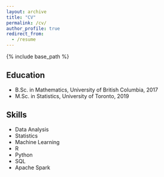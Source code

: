 ```yaml
---
layout: archive
title: "CV"
permalink: /cv/
author_profile: true
redirect_from:
  - /resume
---
```


{% include base_path %}

## Education
* B.Sc. in Mathematics, University of British Columbia, 2017
* M.Sc. in Statistics, University of Toronto, 2019
  
## Skills
* Data Analysis
* Statistics
* Machine Learning
* R
* Python
* SQL
* Apache Spark

